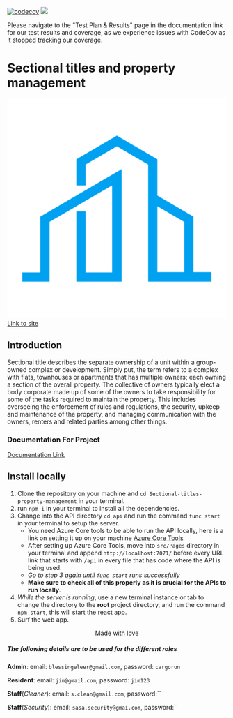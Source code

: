 [![codecov](https://codecov.io/gh/Heisenburg-z/Sectional-titles-property-management/branch/main/graph/badge.svg?token=NCM4PXH1F3)](https://codecov.io/gh/Heisenburg-z/Sectional-titles-property-management)
<img src="https://codecov.io/gh/Heisenburg-z/Sectional-titles-property-management/graphs/sunburst.svg?token=NCM4PXH1F3">


Please navigate to the "Test Plan & Results" page in the documentation link for our test results and coverage, as we experience issues with CodeCov as it stopped tracking our coverage.

# Sectional titles and property management

![Company Logo](./src/images/SCPY_Logo1.png "Logo")
[Link to site](https://witty-plant-0efd7e103.5.azurestaticapps.net/)

## Introduction

Sectional title describes the separate ownership of a unit within a group-owned complex or
development. Simply put, the term refers to a complex with flats, townhouses or apartments
that has multiple owners; each owning a section of the overall property. The collective of owners
typically elect a body corporate made up of some of the owners to take responsibility for some
of the tasks required to maintain the property. This includes overseeing the enforcement of rules
and regulations, the security, upkeep and maintenance of the property, and managing
communication with the owners, renters and related parties among other things.

### Documentation For Project

[Documentation Link](https://shorturl.at/Yg3ZV)

## Install locally

1. Clone the repository on your machine and `cd Sectional-titles-property-management` in your terminal.
2. run `npm i` in your terminal to install all the dependencies.
3. Change into the API directory `cd api` and run the command `func start` in your terminal to setup the server.
   - You need Azure Core tools to be able to run the API locally, here is a link on setting it up on your machine [Azure Core Tools](https://learn.microsoft.com/en-us/azure/azure-functions/functions-run-local?tabs=windows%2Cisolated-process%2Cnode-v4%2Cpython-v2%2Chttp-trigger%2Ccontainer-apps&pivots=programming-language-javascript)
   - After setting up Azure Core Tools, move into `src/Pages` directory in your terminal and append `http://localhost:7071/` before every URL link that starts with `/api` in every file that has code where the API is being used.
   - *Go to step 3 again until `func start` runs successfully*
   - **Make sure to check all of this properly as it is crucial for the APIs to run locally**.
4. *While the server is running*, use a new terminal instance or tab to change the directory to the **root** project directory, and run the command `npm start`, this will start the react app.
5. Surf the web app.

$$\text{Made with love }$$

##### The following details are to be used for the different roles

**Admin**: email: `blessingeleer@gmail.com`, password: `cargorun`

**Resident**: email: `jim@gmail.com`, password: `jim123`

**Staff**(*Cleaner*): email: `s.clean@gmail.com`, password:``

**Staff**(*Security*): email: `sasa.security@gmai.com`, password:``
